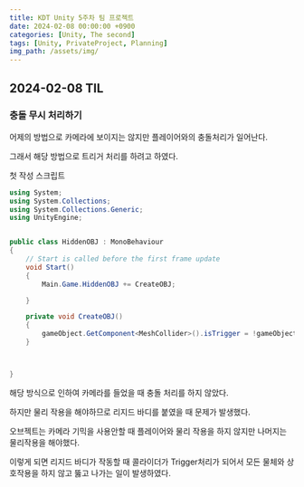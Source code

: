```yaml
---
title: KDT Unity 5주차 팀 프로젝트
date: 2024-02-08 00:00:00 +0900
categories: [Unity, The second]
tags: [Unity, PrivateProject, Planning]
img_path: /assets/img/
---
```


## 2024-02-08 TIL

### 충돌 무시 처리하기

어제의 방법으로 카메라에 보이지는 않지만 플레이어와의 충돌처리가 일어난다.

그래서 해당 방법으로 트리거 처리를 하려고 하였다.

첫 작성 스크립트

```cs
using System;
using System.Collections;
using System.Collections.Generic;
using UnityEngine;


public class HiddenOBJ : MonoBehaviour
{
    // Start is called before the first frame update
    void Start()
    {
        Main.Game.HiddenOBJ += CreateOBJ;

    }

    private void CreateOBJ()
    {
        gameObject.GetComponent<MeshCollider>().isTrigger = !gameObject.GetComponent<MeshCollider>().isTrigger;
    }



}

```

해당 방식으로 인하여 카메라를 들었을 때 충돌 처리를 하지 않았다.

하지만 물리 작용을 해야하므로 리지드 바디를 붙였을 때 문제가 발생했다.

오브젝트는 카메라 기믹을 사용안할 때 플레이어와 물리 작용을 하지 않지만 나머지는 물리작용을 해야했다.

이렇게 되면 리지드 바디가 작동할 때 콜라이더가 Trigger처리가 되어서 모든 물체와 상호작용을 하지 않고 뚫고 나가는 일이 발생하였다.
